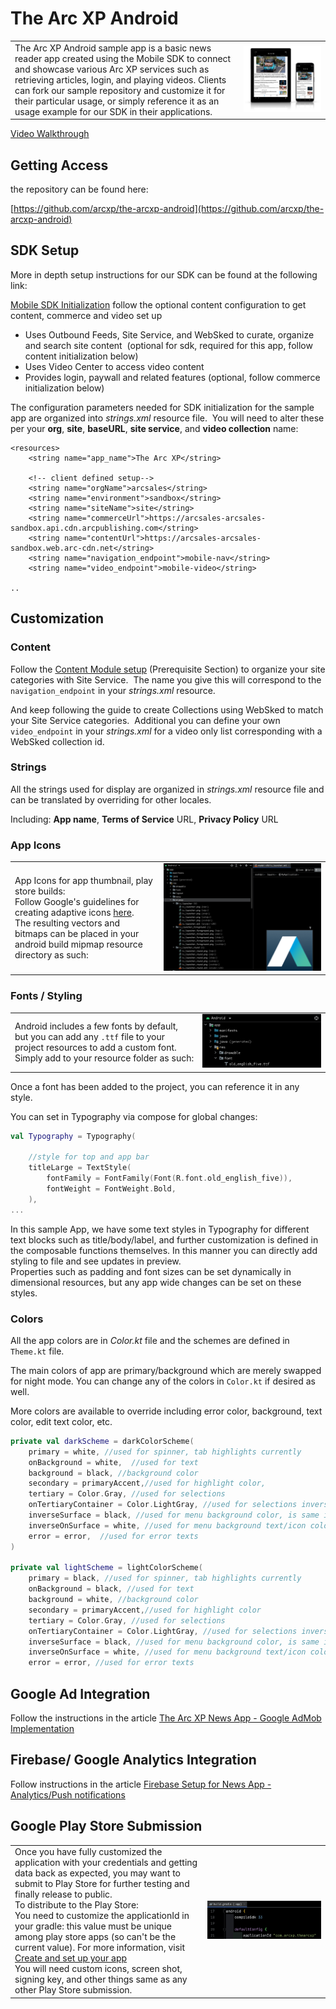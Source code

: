 # The Arc XP Android

| | |
|---|---|
| The Arc XP Android sample app is a basic news reader app created using the Mobile SDK to connect and showcase various Arc XP services such as retrieving articles, login, and playing videos.  Clients can fork our sample repository and customize it for their particular usage, or simply reference it as an usage example for our SDK in their applications. | ![](../images/devices.png)

[Video Walkthrough](https://docs.arcxp.com/en/products/mobile/video--using-the-mobile-sdk-and-sample-news-app.html)

## Getting Access

the repository can be found here:

[https://github.com/arcxp/the-arcxp-android](https://github.com/arcxp/the-arcxp-android)



## SDK Setup

More in depth setup instructions for our SDK can be found at the following link:

[Mobile SDK Initialization](getting-started-initialization.md) follow the optional content configuration to get content, commerce and video set up

* Uses Outbound Feeds, Site Service, and WebSked to curate, organize and search site content  (optional for sdk, required for this app, follow content initialization below)
* Uses Video Center to access video content
* Provides login, paywall and related features (optional, follow commerce initialization below)

The configuration parameters needed for SDK initialization for the sample app are organized into _strings.xml_ resource file.  You will need to alter these per your **org**, **site**, **baseURL**, **site service**, and **video collection** name:

```
<resources>
    <string name="app_name">The Arc XP</string>

    <!-- client defined setup-->
    <string name="orgName">arcsales</string>
    <string name="environment">sandbox</string>
    <string name="siteName">site</string>
    <string name="commerceUrl">https://arcsales-arcsales-sandbox.api.cdn.arcpublishing.com</string>
    <string name="contentUrl">https://arcsales-arcsales-sandbox.web.arc-cdn.net</string>
    <string name="navigation_endpoint">mobile-nav</string>
    <string name="video_endpoint">mobile-video</string>

..
```

## Customization

### Content

Follow the [Content Module setup](getting-started-with-the-content-module.md) (Prerequisite Section) to organize your site categories with Site Service.  The name you give this will correspond to the `navigation_endpoint` in your _strings.xml_ resource.

And keep following the guide to create Collections using WebSked to match your Site Service categories.  Additional you can define your own `video_endpoint` in your _strings.xml_ for a video only list corresponding with a WebSked collection id.

### Strings

All the strings used for display are organized in _strings.xml_ resource file and can be translated by overriding for other locales.

Including: **App name**, **Terms of Service** URL, **Privacy Policy** URL

### App Icons

| | |
|---|---|
| App Icons for app thumbnail, play store builds: <br> Follow Google's guidelines for creating adaptive icons [here](https://developer.android.com/studio/write/image-asset-studio).<br> The resulting vectors and bitmaps can be placed in your android build mipmap resource directory as such:|![](../images/app-icons.png)|

### Fonts / Styling

| | |
|---|---|
| Android includes a few fonts by default, but you can add any `.ttf` file to your project resources to add a custom font. Simply add to your resource folder as such:| ![](../images/fonts-styling.png)|

Once a font has been added to the project, you can reference it in any style. 

You can set in Typography via compose for global changes:

```kotlin
val Typography = Typography(

    //style for top and app bar
    titleLarge = TextStyle(
        fontFamily = FontFamily(Font(R.font.old_english_five)),
        fontWeight = FontWeight.Bold,
    ),
...
```

In this sample App, we have some text styles in Typography for different text blocks such as title/body/label, and further customization is defined in the composable functions themselves.
In this manner you can directly add styling to file and see updates in preview.  
Properties such as padding and font sizes can be set dynamically in dimensional resources, but any app wide changes can be set on these styles.

### Colors

All the app colors are in _Color.kt_ file and the schemes are defined in `Theme.kt` file.

The main colors of app are primary/background which are merely swapped for night mode.  You can change any of the colors in `Color.kt` if desired as well.

More colors are available to override including error color, background, text color, edit text color, etc.

```kotlin
private val darkScheme = darkColorScheme(
    primary = white, //used for spinner, tab highlights currently
    onBackground = white,  //used for text
    background = black, //background color
    secondary = primaryAccent,//used for highlight color,
    tertiary = Color.Gray, //used for selections
    onTertiaryContainer = Color.LightGray, //used for selections inverse
    inverseSurface = black, //used for menu background color, is same in this example to keep menu colors consistent
    inverseOnSurface = white, //used for menu background text/icon colors, is same in this example to keep menu colors consistent
    error = error,  //used for error texts
)

private val lightScheme = lightColorScheme(
    primary = black, //used for spinner, tab highlights currently
    onBackground = black, //used for text
    background = white, //background color
    secondary = primaryAccent,//used for highlight color
    tertiary = Color.Gray, //used for selections
    onTertiaryContainer = Color.LightGray, //used for selections inverse
    inverseSurface = black, //used for menu background color, is same in this example to keep menu colors consistent
    inverseOnSurface = white, //used for menu background text/icon colors, is same in this example to keep menu colors consistent
    error = error, //used for error texts
```

## Google Ad Integration

Follow the instructions in the article [The Arc XP News App - Google AdMob Implementation](the-arc-xp-news-app-google-admob-implementation.md)

## Firebase/ Google Analytics Integration

Follow instructions in the article [Firebase Setup for News App - Analytics/Push notifications](firebase-setup-for-news-app-analyticspush-notifications.md)

## Google Play Store Submission

| | |
|---|---|
| Once you have fully customized the application with your credentials and getting data back as expected, you may want to submit to Play Store for further testing and finally release to public.<br>To distribute to the Play Store:<br>You need to customize the applicationId in your gradle: this value must be unique among play store apps (so can't be the current value). For more information, visit [Create and set up your app](https://support.google.com/googleplay/android-developer/answer/9859152?hl=en)<br>You will need custom icons, screen shot, signing key, and other things same as any other Play Store submission.| ![](../images/build-gradle.png)|
